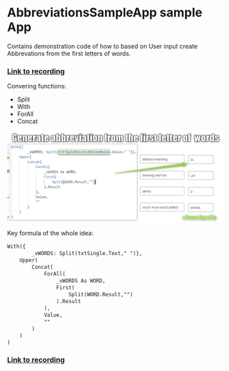 # AbbreviationsSampleApp sample App 

Contains demonstration code of how to based on User input create Abbrevations from the first letters of words.

### [Link to recording](https://youtu.be/WtKTWcMX5Uc)

Convering functions:
* Split
* With
* ForAll
* Concat


 
![Image with PowerApps tip for abbreviations](https://github.com/365CornerDavid/PowerPlatform/blob/master/PowerApps/AbbreviationsSampleApp/Abbreviations.png "Image with PowerApps tip for abbreviations")

Key formula of the whole idea:

```powerapps
With({
        _vWORDS: Split(txtSingle.Text," ")},
    Upper(
        Concat(
            ForAll(
                _vWORDS As WORD,
                First(
                    Split(WORD.Result,"")
                ).Result
            ),
            Value,
            ""
        )
    )
)
```

### [Link to recording](https://youtu.be/WtKTWcMX5Uc)
